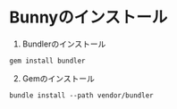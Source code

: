 # Bunnyのインストール

1. Bundlerのインストール
```
gem install bundler
```
2. Gemのインストール
```
bundle install --path vendor/bundler
```